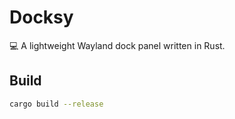 # Docksy

💻 A lightweight Wayland dock panel written in Rust.

## Build

```bash
cargo build --release
